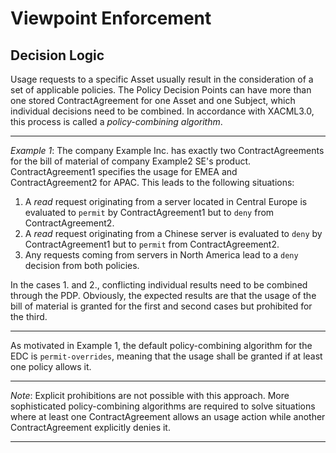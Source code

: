 # Viewpoint Enforcement


## Decision Logic

Usage requests to a specific Asset usually result in the consideration of a set of applicable policies. The Policy Decision Points can have more than one stored ContractAgreement for one Asset and one Subject, which individual decisions need to be combined. In accordance with XACML3.0, this process is called a _policy-combining algorithm_.

---
*Example 1*: The company Example Inc. has exactly two ContractAgreements for the bill of material of company Example2 SE's product. ContractAgreement1 specifies the usage for EMEA and ContractAgreement2 for APAC. This leads to the following situations:
 1. A _read_ request originating from a server located in Central Europe is evaluated to `permit` by ContractAgreement1 but to `deny` from ContractAgreement2.
 2. A _read_ request originating from a Chinese server is evaluated to `deny` by ContractAgreement1 but to `permit` from ContractAgreement2.
 3. Any requests coming from servers in North America lead to a `deny` decision from both policies.

 In the cases 1. and 2., conflicting individual results need to be combined through the PDP. Obviously, the expected results are that the usage of the bill of material is granted for the first and second cases but prohibited for the third.
___

 As motivated in Example 1, the default policy-combining algorithm for the EDC is `permit-overrides`, meaning that the usage shall be granted if at least one policy allows it.

 ---
 *Note*: Explicit prohibitions are not possible with this approach. More sophisticated policy-combining algorithms are required to solve situations where at least one ContractAgreement allows an usage action while another ContractAgreement explicitly denies it.
___

